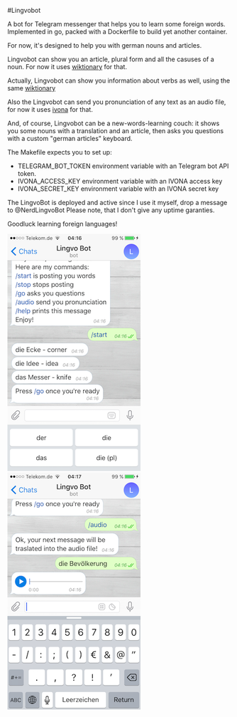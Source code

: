 #Lingvobot

A bot for Telegram messenger that helps you to learn some foreign words.
Implemented in go, packed with a Dockerfile to build yet another container.

For now, it's designed to help you with german nouns and articles.

Lingvobot can show you an article, plural form and all the casuses of a noun. For now it uses [wiktionary](https://de.wiktionary.org) for that.

Actually, Lingvobot can show you information about verbs as well, using the same [wiktionary](https://de.wiktionary.org)

Also the Lingvobot can send you pronunciation of any text as an audio file, for now it uses [ivona](https://www.ivona.com) for that.

And, of course, Lingvobot can be a new-words-learning couch: it shows you some nouns with a translation and an article, then asks you questions with a custom "german articles" keyboard.


The Makefile expects you to set up:
* TELEGRAM_BOT_TOKEN environment variable with an Telegram bot API token.
* IVONA_ACCESS_KEY environment variable with an IVONA access key
* IVONA_SECRET_KEY environment variable with an IVONA secret key

The LingvoBot is deployed and active since I use it myself, drop a message to @NerdLingvoBot
Please note, that I don't give any uptime garanties.

Goodluck learning foreign languages!

![Screenshot of bot-in-action](/images/screenshot1.png?raw=true "Screenshot of bot-in-action")
![Screenshot of bot-in-action](/images/screenshot2.png?raw=true "Screenshot of bot-in-action")